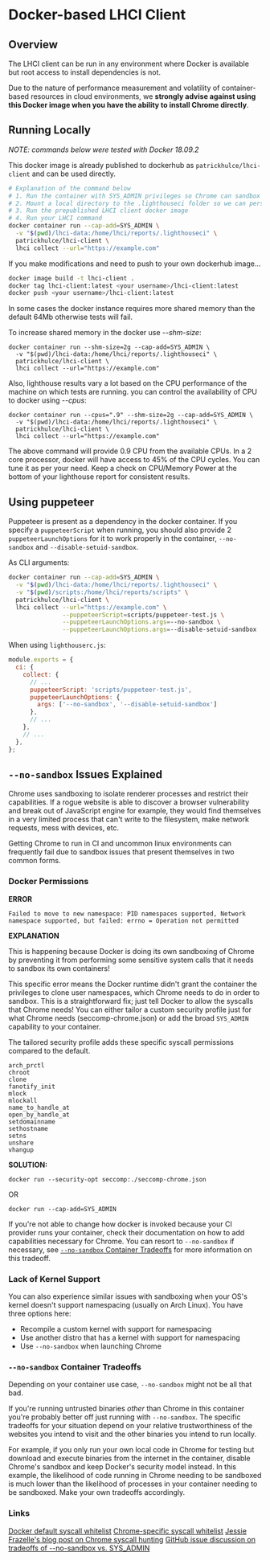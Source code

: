 # Docker-based LHCI Client

## Overview

The LHCI client can be run in any environment where Docker is available but root access to install dependencies is not.

Due to the nature of performance measurement and volatility of container-based resources in cloud environments, we **strongly advise against using this Docker image when you have the ability to install Chrome directly**.

## Running Locally

_NOTE: commands below were tested with Docker 18.09.2_

This docker image is already published to dockerhub as `patrickhulce/lhci-client` and can be used directly.

```bash
# Explanation of the command below
# 1. Run the container with SYS_ADMIN privileges so Chrome can sandbox processes
# 2. Mount a local directory to the .lighthouseci folder so we can persist reports
# 3. Run the prepublished LHCI client docker image
# 4. Run your LHCI command
docker container run --cap-add=SYS_ADMIN \
  -v "$(pwd)/lhci-data:/home/lhci/reports/.lighthouseci" \
  patrickhulce/lhci-client \
  lhci collect --url="https://example.com"
```

If you make modifications and need to push to your own dockerhub image...

```bash
docker image build -t lhci-client .
docker tag lhci-client:latest <your username>/lhci-client:latest
docker push <your username>/lhci-client:latest
```

In some cases the docker instance requires more shared memory than the default 64Mb otherwise tests will fail.

To increase shared memory in the docker use *--shm-size*:

```
docker container run --shm-size=2g --cap-add=SYS_ADMIN \
  -v "$(pwd)/lhci-data:/home/lhci/reports/.lighthouseci" \
  patrickhulce/lhci-client \
  lhci collect --url="https://example.com"
```

Also, lighthouse results vary a lot based on the CPU performance of the machine on which tests are running.
you can control the availability of CPU to docker using *--cpus*:

```
docker container run --cpus=".9" --shm-size=2g --cap-add=SYS_ADMIN \
  -v "$(pwd)/lhci-data:/home/lhci/reports/.lighthouseci" \
  patrickhulce/lhci-client \
  lhci collect --url="https://example.com"
```
The above command will provide 0.9 CPU from the available CPUs. In a 2 core processor, docker will have access to 45% of the CPU cycles. You can tune it as per your need. Keep a check on CPU/Memory Power at the bottom of your lighthouse report for consistent results.

## Using puppeteer
Puppeteer is present as a dependency in the docker container. If you specify a `puppeteerScript` when running, you should also provide 2 `puppeteerLaunchOptions` for it to work properly in the container, `--no-sandbox` and `--disable-setuid-sandbox`.

As CLI arguments:
```bash
docker container run --cap-add=SYS_ADMIN \
  -v "$(pwd)/lhci-data:/home/lhci/reports/.lighthouseci" \
  -v "$(pwd)/scripts:/home/lhci/reports/scripts" \
  patrickhulce/lhci-client \
  lhci collect --url="https://example.com" \
               --puppeteerScript=scripts/puppeteer-test.js \
               --puppeteerLaunchOptions.args=--no-sandbox \
               --puppeteerLaunchOptions.args=--disable-setuid-sandbox
```

When using `lighthouserc.js`:
```javascript
module.exports = {
  ci: {
    collect: {
      // ...
      puppeteerScript: 'scripts/puppeteer-test.js',
      puppeteerLaunchOptions: {
        args: ['--no-sandbox', '--disable-setuid-sandbox']
      },
      // ...
    },
    // ...
  },
};
```

## `--no-sandbox` Issues Explained

Chrome uses sandboxing to isolate renderer processes and restrict their capabilities. If a rogue website is able to discover a browser vulnerability and break out of JavaScript engine for example, they would find themselves in a very limited process that can't write to the filesystem, make network requests, mess with devices, etc.

Getting Chrome to run in CI and uncommon linux environments can frequently fail due to sandbox issues that present themselves in two common forms.

### Docker Permissions

**ERROR**

```
Failed to move to new namespace: PID namespaces supported, Network namespace supported, but failed: errno = Operation not permitted
```

**EXPLANATION**

This is happening because Docker is doing its own sandboxing of Chrome by preventing it from performing some sensitive system calls that it needs to sandbox its own containers!

This specific error means the Docker runtime didn't grant the container the privileges to clone user namespaces, which Chrome needs to do in order to sandbox. This is a straightforward fix; just tell Docker to allow the syscalls that Chrome needs! You can either tailor a custom security profile just for what Chrome needs (seccomp-chrome.json) or add the broad `SYS_ADMIN` capability to your container.

The tailored security profile adds these specific syscall permissions compared to the default.

```
arch_prctl
chroot
clone
fanotify_init
mlock
mlockall
name_to_handle_at
open_by_handle_at
setdomainname
sethostname
setns
unshare
vhangup
```

**SOLUTION:**

```
docker run --security-opt seccomp:./seccomp-chrome.json
```

OR

```
docker run --cap-add=SYS_ADMIN
```

If you're not able to change how docker is invoked because your CI provider runs your container, check their documentation on how to add capabilities necessary for Chrome. You can resort to `--no-sandbox` if necessary, see [`--no-sandbox` Container Tradeoffs](#sandbox-tradeoffs) for more information on this tradeoff.

### Lack of Kernel Support

You can also experience similar issues with sandboxing when your OS's kernel doesn't support namespacing (usually on Arch Linux). You have three options here:

- Recompile a custom kernel with support for namespacing
- Use another distro that has a kernel with support for namespacing
- Use `--no-sandbox` when launching Chrome

<a name="sandbox-tradeoffs"></a>

### `--no-sandbox` Container Tradeoffs

Depending on your container use case, `--no-sandbox` might not be all that bad.

If you're running untrusted binaries _other_ than Chrome in this container you're probably better off just running with `--no-sandbox`. The specific tradeoffs for your situation depend on your relative trustworthiness of the websites you intend to visit and the other binaries you intend to run locally.

For example, if you only run your own local code in Chrome for testing but download and execute binaries from the internet in the container, disable Chrome's sandbox and keep Docker's security model instead. In this example, the likelihood of code running in Chrome needing to be sandboxed is much lower than the likelihood of processes in your container needing to be sandboxed. Make your own tradeoffs accordingly.

### Links

[Docker default syscall whitelist](https://raw.githubusercontent.com/docker/labs/master/security/seccomp/seccomp-profiles/default.json)
[Chrome-specific syscall whitelist](https://raw.githubusercontent.com/jfrazelle/dotfiles/master/etc/docker/seccomp/chrome.json)
[Jessie Frazelle's blog post on Chrome syscall hunting](https://blog.jessfraz.com/post/how-to-use-new-docker-seccomp-profiles/)
[GitHub issue discussion on tradeoffs of --no-sandbox vs. SYS_ADMIN](https://github.com/jessfraz/dockerfiles/issues/65#issuecomment-344956235)
